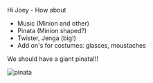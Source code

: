 

Hi Joey -
How about

* Music (Minion and other)
* Pinata (Minion shaped?)
* Twister, Jenga (big!)
* Add on's for costumes: glasses, moustaches

We should have a giant pinata!!!


![pinata](http://static.giantbomb.com/uploads/original/4/45471/1132555-burro_donkey_pinata_734567.jpg)

